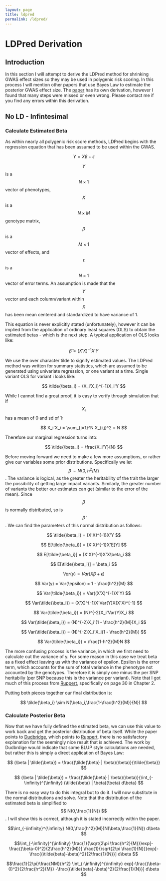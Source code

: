 ```yaml
---
layout: page
title: ldpred
permalink: /ldpred/
---
```



# LDPred Derivation

## Introduction

In this section I will attempt to derive the LDPred method for shrinking GWAS effect sizes so they may be used in polygenic risk scoring.  In this process I will mention other papers that use Bayes Law to estimate the posterior GWAS effect size.  The [paper](https://www.cell.com/action/showPdf?pii=S0002-9297%2815%2900365-1) has its own derivation, however I found that many steps were missed or even wrong.  Please contact me if you find any errors within this derivation.

## No LD - Infintesimal

### Calculate Estimated Beta

As within nearly all polygenic risk score methods, LDPred begins with the regression equation that has been assumed to be used within the GWAS.

$$ Y = X\beta + \epsilon $$

$$Y$$ is a $$N \times 1$$ vector of phenotypes, $$X$$ is a $$N \times M$$ genotype matrix, $$\beta$$ is a $$M \times 1$$ vector of effects, and $$\epsilon$$ is a $$N \times 1$$ vector of error terms.  An assumption is made that the $$Y$$ vector and each column/variant within $$X$$ has been mean centered and standardized to have variance of 1.

This equation is never explicitly stated (unfortunately), however it can be implied from the application of ordinary least squares (OLS) to obtain the estimated betas - which is the next step.  A typical application of OLS looks like:

$$ \tilde{\beta} = (X'X)^{-1}X'Y $$

We use the over character tilde to signify estimated values.  The LDPred method was written for summary statistics, which are assumed to be generated using univariate regression, or one variant at a time.  Single variant OLS for variant i looks like:

$$ \tilde{\beta_i} = (X_i'X_i)^{-1}X_i'Y $$

While I cannot find a great proof, it is easy to verify through simulation that if $$X_i$$ has a mean of 0 and sd of 1:

$$ X_i'X_i = \sum_{j=1}^N X_{i,j}^2 = N $$

Therefore our marginal regression turns into:

$$ \tilde{\beta_i} = \frac{X_i'Y}{N} $$

Before moving forward we need to make a few more assumptions, or rather give our variables some prior distributions.  Specifically we let $$ \beta \sim N(0,h^2/M) $$. The variance is logical, as the greater the heritability of the trait the larger the possibility of getting large impact variants.  Similarly, the greater number of variants the better our estimates can get (similar to the error of the mean).  Since $$\beta$$ is normally distributed, so is $$\tilde{\beta}$$.  We can find the parameters of this normal distribution as follows:

$$ \tilde{\beta_i} = (X'X)^{-1}X'Y $$

$$ E[\tilde{\beta_i}] = (X'X)^{-1}X'E[Y] $$

$$ E[\tilde{\beta_i}] = (X'X)^{-1}X'X\beta_i $$

$$ E[\tilde{\beta_i}] = \beta_i $$

$$ Var(y) = Var(X\beta + \epsilon) $$

$$ Var(y) = Var(\epsilon) = 1 - \frac{h^2}{M} $$

$$ Var(\tilde{\beta_i}) = Var((X'X)^{-1}X'Y) $$

$$ Var(\tilde{\beta_i}) = (X'X)^{-1}X'Var(Y)X(X'X)^{-1} $$

$$ Var(\tilde{\beta_i}) = (N)^{-2}X_i'Var(Y)X_i $$

$$ Var(\tilde{\beta_i}) = (N)^{-2}X_i'(1 - \frac{h^2}{M})X_i $$

$$ Var(\tilde{\beta_i}) = (N)^{-2}X_i'X_i(1 - \frac{h^2}{M}) $$

$$ Var(\tilde{\beta_i}) = \frac{1-h^2}{M}N $$

The more confusing process is the variance, in which we first need to calculate out the variance of y.  For some reason in this case we treat beta as a fixed effect leaving us with the variance of epsilon.  Epsilon is the error term, which accounts for the sum of total variance in the phenotype not accounted by the genotypes.  Therefore it is simply one minus the per SNP heritabiliy (per SNP because this is the variance per variant). Note that I got much of this process from [Ruppert](https://www.cambridge.org/core/books/semiparametric-regression/02FC9A9435232CA67532B4D31874412C), specifically on page 30 in Chapter 2.

Putting both pieces together our final distribution is:

$$ \tilde{\beta_i} \sim N(\beta_i,\frac{1-\frac{h^2}{M}}{N}) $$

### Calculate Posterior Beta

Now that we have fully defined the estimated beta, we can use this value to work back and get the posterior distribution of beta itself.  While the paper points to [Dudbridge](https://journals.plos.org/plosgenetics/article?id=10.1371/journal.pgen.1003348), which points to [Ruppert](https://www.cambridge.org/core/books/semiparametric-regression/02FC9A9435232CA67532B4D31874412C), there is no satisfactory explanation for the seemingly nice result that is achieved.  The work by Dudbrdige would indicate that some BLUP style calculations are needed, but rather this is simply a direct application of Bayes Law:

$$ (\beta | \tilde{\beta}) = \frac{(\tilde{\beta} | \beta)(\beta)}{\tilde{\beta}} $$

$$ (\beta | \tilde{\beta}) = \frac{(\tilde{\beta} | \beta)(\beta)}{\int_{-\infinity}^{\infinity} (\tilde{\beta} | \beta)(\beta) d\beta}  $$

There is no easy way to do this integral but to do it.  I will now substitute in the normal distributions and solve.  Note that the distribution of the estimated beta is simplified to $$ N(0,\frac{1}{N}) $$.  I will show this is correct, although it is stated incorrectly within the paper.

$$\int_{-\infinity}^{\infinity} N(0,\frac{h^2}{M})N(\beta,\frac{1}{N}) d\beta $$

$$\int_{-\infinity}^{\infinity}    \frac{1}{\sqrt{2\pi \frac{h^2}{M}}}exp[-\frac{(\beta-0)^2}{2\frac{h^2}{M}}]    \frac{1}{\sqrt{2\pi \frac{1}{N}}}exp[-\frac{(\tilde{beta}-\beta)^2}{2\frac{1}{N}}]   d\beta $$

$$\frac{1}{2\pi}\frac{NM}{h^2}       \int_{-\infinity}^{\infinity}    exp[-\frac{(\beta-0)^2}{2\frac{h^2}{M}} -\frac{(\tilde{beta}-\beta)^2}{2\frac{1}{N}}]   d\beta $$
